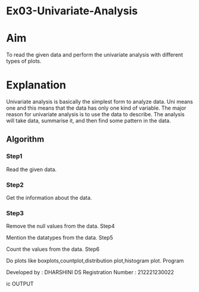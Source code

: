 # Ex03-Univariate-Analysis
# Aim

To read the given data and perform the univariate analysis with different types of plots.
# Explanation

Univariate analysis is basically the simplest form to analyze data. Uni means one and this means that the data has only one kind of variable. The major reason for univariate analysis is to use the data to describe. The analysis will take data, summarise it, and then find some pattern in the data.
## Algorithm
### Step1

Read the given data.
### Step2

Get the information about the data.
### Step3

Remove the null values from the data.
Step4

Mention the datatypes from the data.
Step5

Count the values from the data.
Step6

Do plots like boxplots,countplot,distribution plot,histogram plot.
Program

Developed by : DHARSHINI DS
Registration Number : 212221230022

ic
OUTPUT
